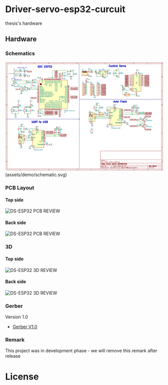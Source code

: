 # Driver-servo-esp32-curcuit
thesis's hardware

## Hardware

### Schematics

![DS-ESP32 SCHEMATIC REVIEW](assets/demo/schematic.jpg)(assets/demo/schematic.svg)

### PCB Layout

#### Top side

![DS-ESP32 PCB REVIEW](assets/pcb-top.jpg)

#### Back side

![DS-ESP32 PCB REVIEW](assets/pcb-bottom.jpg)

### 3D

#### Top side

![DS-ESP32 3D REVIEW](assets/3d-top.jpg)

#### Back side

![DS-ESP32 3D REVIEW](assets/3d-bottom.jpg)

### Gerber

Version 1.0

- [Gerber V1.0](./assets/DS-ESP32-ver1.0.zip)

### Remark

This project was in development phase - we will remove this remark after release

# License
